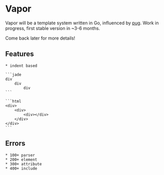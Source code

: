 # Vapor

Vapor will be a template system written in Go, influenced by [pug](https://github.com/pugjs/pug).
Work in progress, first stable version in ~3-6 months.

Come back later for more details!

## Features
	* indent based

	```jade
	div
		div
			div
	```

	```html
	<div>
		<div>
			<div></div>
		</div>
	</div>
	```

## Errors
	* 100+ parser
	* 200+ element
	* 300+ attribute
	* 400+ include
